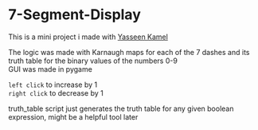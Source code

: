 # 7-Segment-Display
This is a mini project i made with [Yasseen Kamel](https://github.com/YasseenKamel)

The logic was made with Karnaugh maps for each of the 7 dashes and its truth table for the binary values of the numbers 0-9<br>
GUI was made in pygame

`left click` to increase by 1 <br>
`right click` to decrease by 1

truth_table script just generates the truth table for any given boolean expression, might be a helpful tool later